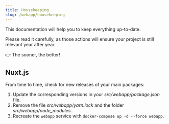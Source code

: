 ```yaml
---
title: Housekeeping
slug: /webapp/housekeeping
---
```


This documentation will help you to keep everything up-to-date.

Please read it carefully, as those actions will ensure your project is still relevant year after year.

👉 The sooner, the better!

## Nuxt.js

From time to time, check for new releases of your main packages: 

1. Update the corresponding versions in your *src/webapp/package.json* file.
2. Remove the file *src/webapp/yarn.lock* and the folder *src/webapp/node_modules*.
3. Recreate the `webapp` service with `docker-compose up -d --force webapp`.